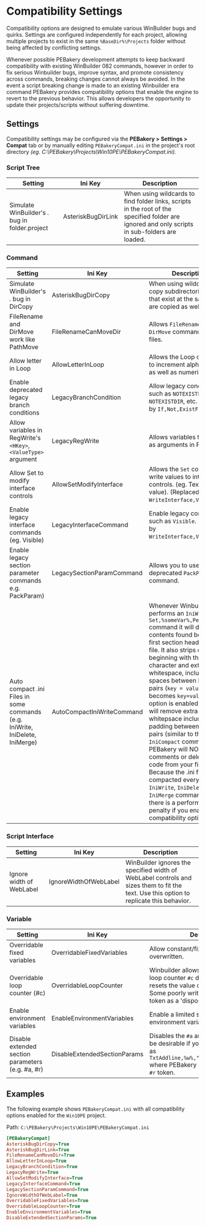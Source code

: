 # Compatibility Settings

Compatibility options are designed to emulate various WinBuilder bugs and quirks. Settings are configured independently for each project, allowing multiple projects to exist in the same `%BaseDir%\Projects` folder without being affected by conflicting settings.

Whenever possible PEBakery development attempts to keep backward compatibility with existing WinBuilder 082 commands, however in order to fix serious Winbuilder bugs, improve syntax, and promote consistency across commands, breaking changes cannot always be avoided. In the event a script breaking change is made to an existing Winbuilder era command PEBakery provides compatibility options that enable the engine to revert to the previous behavior. This allows developers the opportunity to update their projects/scripts without suffering downtime.

## Settings

Compatibility settings may be configured via the **PEBakery > Settings > Compat** tab or by manually editing `PEBakeryCompat.ini` in the project's root directory *(eg. C:\PEBakery\Projects\Win10PE\PEBakeryCompat.ini)*.

### Script Tree

| Setting | Ini Key | Description |
| --- | --- | --- |
| Simulate WinBuilder's *.* bug in folder.project | AsteriskBugDirLink | When using wildcards to find folder links, scripts in the root of the specified folder are ignored and only scripts in sub-folders are loaded. |

### Command

| Setting | Ini Key | Description |
| --- | --- | --- |
| Simulate WinBuilder's *.* bug in DirCopy | AsteriskBugDirCopy | When using wildcards to copy subdirectories, files that exist at the same level are copied as well. |
| FileRename and DirMove work like PathMove | FileRenameCanMoveDir | Allows `FileRename` and `DirMove` command to move files. |
| Allow letter in Loop | AllowLetterInLoop | Allows the Loop command to increment alphabetically as well as numerically.|
| Enable deprecated legacy branch conditions | LegacyBranchCondition | Allow legacy conditions such as `NOTEXISTFILE`, `NOTEXISTDIR`, etc. (Replaced by `If,Not,ExistFile`)|
| Allow variables in RegWrite's `<HKey>`, `<ValueType>` argument | LegacyRegWrite | Allows variables to be used as arguments in RegWrite. |
| Allow Set to modify interface controls | AllowSetModifyInterface | Allows the `Set` command to write values to interface controls. (eg. Textlabel value). (Replaced by `WriteInterface,Value...`) |
| Enable legacy interface commands (eg. Visible) | LegacyInterfaceCommand | Enable legacy commands such as `Visible`. (Replaced by `WriteInterface,Visible...`)|
| Enable legacy section parameter commands e.g. PackParam) | LegacySectionParamCommand | Allows you to use the deprecated `PackParam` command. |
| Auto compact .ini Files in some commands (e.g. IniWrite, IniDelete, IniMerge) | AutoCompactIniWriteCommand | Whenever Winbuilder performs an `IniWrite` or `Set,%someVar%,Permanent` command it will delete any contents found before the first section header in the file. It also strips comments beginning with the `;` character and extra whitespace, including spaces between key/value pairs (`key = value` becomes `key=value`. If this option is enabled, PEBakery will remove extra whitepsace including padding between key/value pairs (similar to the `IniCompact` command). PEBakery will NOT remove comments or delete other code from your file. **Note:** Because the .ini file will be compacted every time an `IniWrite`, `IniDelete`, or `IniMerge` command is run there is a performance penalty if you enable this compatibility option. |
### Script Interface

| Setting |Ini Key | Description |
| --- | --- | --- |
| Ignore width of WebLabel | IgnoreWidthOfWebLabel | WinBuilder ignores the specified width of WebLabel controls and sizes them to fit the text. Use this option to replicate this behavior. |

### Variable

| Setting | Ini Key | Description |
| --- | --- | --- |
| Overridable fixed variables | OverridableFixedVariables | Allow constant/fixed variables to be overwritten. |
| Overridable loop counter (#c) | OverridableLoopCounter | Winbuilder allows overwriting of the loop counter `#c` during a loop, but then resets the value on the next iteration. Some poorly written scripts use this token as a 'disposable' variable. |
| Enable environment variables | EnableEnvironmentVariables | Enable a limited set of pre-define environment variables. |
| Disable extended section parameters (e.g. #a, #r) | DisableExtendedSectionParams | Disables the `#a` and `#r` tokens. This may be desirable if you use statements such as `TxtAddline,%w%,"#RequireAdmin",Append` where PEBakery can mistake `#R`  for the `#r` token. |

## Examples

The following example shows `PEBakeryCompat.ini` with all compatibility options enabled for the `Win10PE` project.

Path: `C:\PEBakery\Projects\Win10PE\PEBakeryCompat.ini`

```ini
[PEBakeryCompat]
AsteriskBugDirCopy=True
AsteriskBugDirLink=True
FileRenameCanMoveDir=True
AllowLetterInLoop=True
LegacyBranchCondition=True
LegacyRegWrite=True
AllowSetModifyInterface=True
LegacyInterfaceCommand=True
LegacySectionParamCommand=True
IgnoreWidthOfWebLabel=True
OverridableFixedVariables=True
OverridableLoopCounter=True
EnableEnvironmentVariables=True
DisableExtendedSectionParams=True
```
